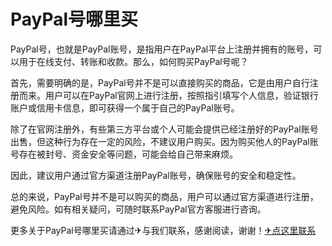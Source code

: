 # PayPal号哪里买

PayPal号，也就是PayPal账号，是指用户在PayPal平台上注册并拥有的账号，可以用于在线支付、转账和收款。那么，如何购买PayPal号呢？

首先，需要明确的是，PayPal号并不是可以直接购买的商品，它是由用户自行注册而来。用户可以在PayPal官网上进行注册，按照指引填写个人信息，验证银行账户或信用卡信息，即可获得一个属于自己的PayPal账号。

除了在官网注册外，有些第三方平台或个人可能会提供已经注册好的PayPal账号出售，但这种行为存在一定的风险，不建议用户购买。因为购买他人的PayPal账号存在被封号、资金安全等问题，可能会给自己带来麻烦。

因此，建议用户通过官方渠道注册PayPal账号，确保账号的安全和稳定性。

总的来说，PayPal号并不是可以购买的商品，用户可以通过官方渠道进行注册，避免风险。如有相关疑问，可随时联系PayPal官方客服进行咨询。

更多关于PayPal号哪里买请通过✈与我们联系，感谢阅读，谢谢！[✈点这里联系](https://www.k02.cc)